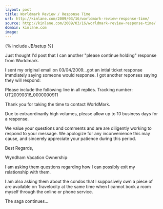 ```yaml
---
layout: post
title: Worldmark Review / Response Time
url: http://kinlane.com/2009/03/16/worldmark-review-response-time/
source: http://kinlane.com/2009/03/16/worldmark-review-response-time/
domain: kinlane.com
image: 
---
```

{% include JB/setup %}<p>Just thought I'd post that I can another "please continue holding" response from Worldmark.<p></p>
I sent my original email on 03/04/2009...got an intial ticket response immdiately saying someone would response. I got another reponses saying they will respond:<p></p>
Please include the following line in all replies.
Tracking number: UT20090316_0000000911<p></p>
Thank you for taking the time to contact WorldMark.<p></p>
Due to extraordinarily high volumes, please allow up to 10 business
days for a response.<p></p>
We value your questions and comments and are are diligently working
to respond to your message.
We apologize for any inconvenience this may cause, and sincerely
appreciate your patience during this
period.<p></p>
Best Regards,<p></p>
Wyndham Vacation Ownership<p></p>
I am asking them questions regarding how I can possibly exit my relationship with them. <p></p>
I am also asking them about the condos that I supposively own a piece of are available on Travelocity at the same time when I cannot book a room myself through the online or phone service. <p></p>
The saga continues...</p>
